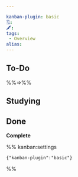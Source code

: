 ```yaml
---

kanban-plugin: basic
🗓️: 
🖋️: 
tags:
 - Overview
alias: 
---
```


## To-Do
%%=>%%
## Studying

## Done

**Complete**




%% kanban:settings
```
{"kanban-plugin":"basic"}
```
%%